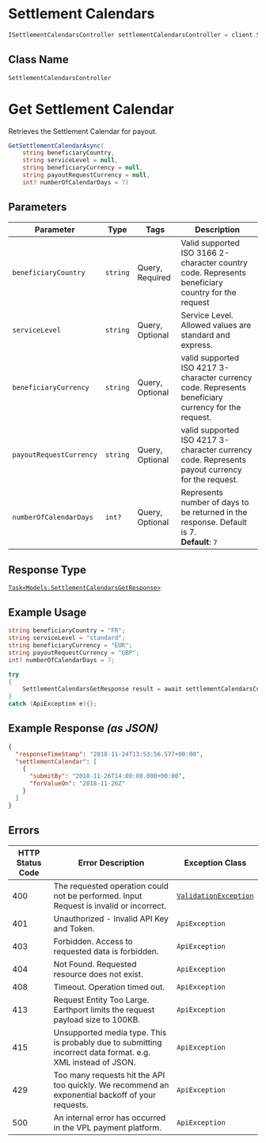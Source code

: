 # Settlement Calendars

```csharp
ISettlementCalendarsController settlementCalendarsController = client.SettlementCalendarsController;
```

## Class Name

`SettlementCalendarsController`


# Get Settlement Calendar

Retrieves the Settlement Calendar for payout.

```csharp
GetSettlementCalendarAsync(
    string beneficiaryCountry,
    string serviceLevel = null,
    string beneficiaryCurrency = null,
    string payoutRequestCurrency = null,
    int? numberOfCalendarDays = 7)
```

## Parameters

| Parameter | Type | Tags | Description |
|  --- | --- | --- | --- |
| `beneficiaryCountry` | `string` | Query, Required | Valid supported ISO 3166 2-character country code. Represents beneficiary country for the request |
| `serviceLevel` | `string` | Query, Optional | Service Level. Allowed values are standard and express. |
| `beneficiaryCurrency` | `string` | Query, Optional | valid supported ISO 4217 3-character currency code. Represents beneficiary currency for the request. |
| `payoutRequestCurrency` | `string` | Query, Optional | valid supported ISO 4217 3-character currency code. Represents payout currency for the request. |
| `numberOfCalendarDays` | `int?` | Query, Optional | Represents number of days to be returned in the response. Default is 7.<br>**Default**: `7` |

## Response Type

[`Task<Models.SettlementCalendarsGetResponse>`](../../doc/models/settlement-calendars-get-response.md)

## Example Usage

```csharp
string beneficiaryCountry = "FR";
string serviceLevel = "standard";
string beneficiaryCurrency = "EUR";
string payoutRequestCurrency = "GBP";
int? numberOfCalendarDays = 7;

try
{
    SettlementCalendarsGetResponse result = await settlementCalendarsController.GetSettlementCalendarAsync(beneficiaryCountry, serviceLevel, beneficiaryCurrency, payoutRequestCurrency, numberOfCalendarDays);
}
catch (ApiException e){};
```

## Example Response *(as JSON)*

```json
{
  "responseTimeStamp": "2018-11-24T13:53:56.577+00:00",
  "settlementCalendar": [
    {
      "submitBy": "2018-11-26T14:00:00.000+00:00",
      "forValueOn": "2018-11-26Z"
    }
  ]
}
```

## Errors

| HTTP Status Code | Error Description | Exception Class |
|  --- | --- | --- |
| 400 | The requested operation could not be performed. Input Request is invalid or incorrect. | [`ValidationException`](../../doc/models/validation-exception.md) |
| 401 | Unauthorized - Invalid API Key and Token. | `ApiException` |
| 403 | Forbidden. Access to requested data is forbidden. | `ApiException` |
| 404 | Not Found. Requested resource does not exist. | `ApiException` |
| 408 | Timeout. Operation timed out. | `ApiException` |
| 413 | Request Entity Too Large. Earthport limits the request payload size to 100KB. | `ApiException` |
| 415 | Unsupported media type. This is probably due to submitting incorrect data format. e.g. XML instead of JSON. | `ApiException` |
| 429 | Too many requests hit the API too quickly. We recommend an exponential backoff of your requests. | `ApiException` |
| 500 | An internal error has occurred in the VPL payment platform. | `ApiException` |

